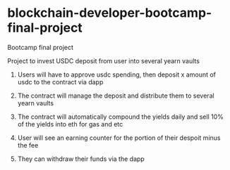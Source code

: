 # blockchain-developer-bootcamp-final-project
Bootcamp final project

Project to invest USDC deposit from user into several yearn vaults

1. Users will have to approve usdc spending, then deposit x amount of usdc to the contract via dapp

2. The contract will manage the deposit and distribute them to several yearn vaults

3. The contract will automatically compound the yields daily and sell 10% of the yields into eth for gas and etc

4. User will see an earning counter for the portion of their despoit minus the fee

5. They can withdraw their funds via the dapp
